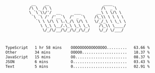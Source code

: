 <div align="center">
<pre><code>
 __    __                        ____      
/\ \  /\ \                      /\  _`\    
\ `\`\\/'/  __      ___       __\ \ \/\ \  
 `\ `\ /' /'__`\  /' _ `\    /\_\\ \ \ \ \ 
   `\ \ \/\ \ \.\_/\ \/\ \   \/_/_\ \ \_\ \
     \ \_\ \__/.\_\ \_\ \_\    /\_\\ \____/
      \/_/\/__/\/_/\/_/\/_/    \/_/ \/___/ 
                                           

</code></pre>

<!--START_SECTION:waka-->

```txt
TypeScript   1 hr 58 mins    OOOOOOOOOOOOOOOO.........   63.66 %
Other        34 mins         OOOO0....................   18.37 %
JavaScript   15 mins         OO.......................   08.37 %
JSON         6 mins          O........................   03.43 %
Text         5 mins          0........................   02.91 %
```

<!--END_SECTION:waka-->
